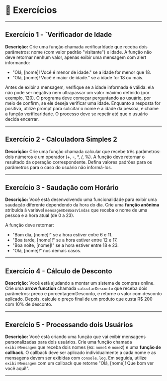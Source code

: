 # 📝 Exercícios

---

## Exercício 1 - `Verificador de Idade
**Descrição:** Crie uma função chamada verificarIdade que receba dois parâmetros: nome (com valor padrão "visitante") e idade. A função não deve retornar nenhum valor, apenas exibir uma mensagem com alert informando:

- "Olá, [nome]! Você é menor de idade." se a idade for menor que 18.
- "Olá, [nome]! Você é maior de idade." se a idade for 18 ou mais.

Antes de exibir a mensagem, verifique se a idade informada é válida: ela não pode ser negativa nem ultrapassar um valor máximo definido (por exemplo, 120). O programa deve começar perguntando ao usuário, por meio de confirm, se ele deseja verificar uma idade. Enquanto a resposta for positiva, utilize prompt para solicitar o nome e a idade da pessoa, e chame a função verificarIdade. O processo deve se repetir até que o usuário decida encerrar.

---

## Exercício 2 - Calculadora Simples 2
**Descrição:** Crie uma função chamada calcular que recebe três parâmetros: dois números e um operador (+, -, *, /, %). A função deve retornar o resultado da operação correspondente. Defina valores padrões para os parâmetros para o caso do usuário não informá-los.

---

## Exercício 3 - Saudação com Horário
**Descrição:** Você está desenvolvendo uma funcionalidade para exibir uma saudação diferente dependendo da hora do dia. Crie uma **função anônima** atribuída à variável `mensagemDeBoasVindas` que receba o nome de uma pessoa e a hora atual (de 0 a 23).

A função deve retornar:
- "Bom dia, [nome]!" se a hora estiver entre 6 e 11.
- "Boa tarde, [nome]!" se a hora estiver entre 12 e 17.
- "Boa noite, [nome]!" se a hora estiver entre 18 e 23.
- "Olá, [nome]!" nos demais casos.

---

## Exercício 4 - Cálculo de Desconto
**Descrição:** Você está ajudando a montar um sistema de compras online. Crie uma **arrow function** chamada `calcularDesconto` que receba dois parâmetros: preco e porcentagemDesconto, e retorne o valor com desconto aplicado. Depois, calcule o preço final de um produto que custa R$ 200 com 10% de desconto.

---

## Exercício 5 - Processando dois Usuários
**Descrição:** Você está criando uma função que vai exibir mensagens personalizadas para dois usuários.
Crie uma função chamada `exibirMensagem` que receba dois nomes (ex: `nome1` e `nome2`) e uma **função de callback**. O callback deve ser aplicado individualmente a cada nome e as mensagens devem ser exibidas com `console.log`. Em seguida, utilize `exibirMensagem` com um callback que retorne "Olá, [nome]! Que bom ver você aqui!".

---
